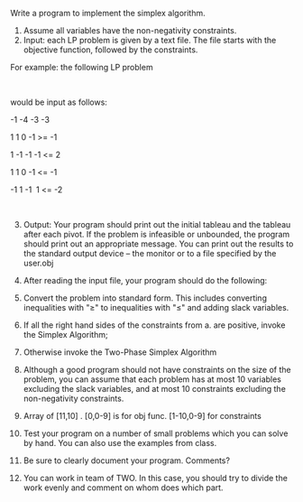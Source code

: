 Write a program to implement the simplex algorithm.

1. Assume all variables have the non-negativity constraints.&nbsp;
2. Input: each LP problem is given by a text file. The file starts with the objective function, followed by the constraints.&nbsp;

For example: the following LP problem



&nbsp;

would be input as follows:

-1&nbsp;-4&nbsp;-3&nbsp;-3

1&nbsp;1&nbsp;0&nbsp;-1&nbsp;>=&nbsp;-1

1&nbsp;-1&nbsp;-1&nbsp;-1&nbsp;<=&nbsp;2

1&nbsp;1&nbsp;0&nbsp;-1&nbsp;<=&nbsp;-1

-1&nbsp;1&nbsp;-1&nbsp; 1&nbsp;<=&nbsp;-2

&nbsp;&nbsp;

3. Output: Your program should print out the initial tableau and the tableau after each pivot. If the problem is infeasible or unbounded, the program should print out an appropriate message. You can print out the results to the standard output device – the monitor or to a file specified by the user.obj&nbsp;
4. After reading the input file, your program should do the following:&nbsp;
  1. Convert the problem into standard form. This includes converting inequalities with "≥" to inequalities with "≤" and adding slack variables.&nbsp;
  2. If all the right hand sides of the constraints from a. are positive, invoke the Simplex Algorithm; &nbsp;
  3. Otherwise invoke the Two-Phase Simplex Algorithm&nbsp;

5. Although a good program should not have constraints on the size of the problem, you can assume that each problem has at most 10 variables excluding the slack variables, and at most 10 constraints excluding the non-negativity constraints.&nbsp;
  1. Array of [11,10] . [0,0-9] is for obj func. [1-10,0-9] for constraints&nbsp;

6. Test your program on a number of small problems which you can solve by hand. You can also use the examples from class. &nbsp;
7. Be sure to clearly document your program. Comments?&nbsp;
8. You can work in team of TWO. In this case, you should try to divide the work evenly and comment on whom does which part.&nbsp;
